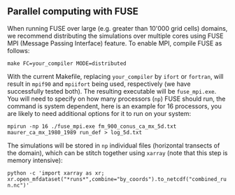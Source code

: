 ## Parallel computing with FUSE

When running FUSE over large (e.g. greater than 10'000 grid cells) domains, we recommend distributing the simulations over multiple cores using FUSE MPI (Message Passing Interface) feature. To enable MPI, compile FUSE as follows:

`make FC=your_compiler MODE=distributed`

With the current Makefile, replacing `your_compiler` by `ifort` or `fortran`, will result in `mpif90` and `mpiifort` being used, respectively (we  have successfully tested both). The resulting executable will be `fuse_mpi.exe`. You will need to specify on how many processors (`np`) FUSE should run, the command is system dependent, here is an example for 16 processors, you are likely to need additional options for it to run on your system:

`mpirun -np 16 ./fuse_mpi.exe fm_900_conus_ca_mx_5d.txt maurer_ca_mx_1980_1989 run_def > log_5d.txt`

The simulations will be stored in `np` individual files (horizontal transects of the domain), which can be stitch together using `xarray` (note that this step is memory intensive):

`python -c 'import xarray as xr; xr.open_mfdataset("*runs*",combine="by_coords").to_netcdf("combined_run.nc")'`
